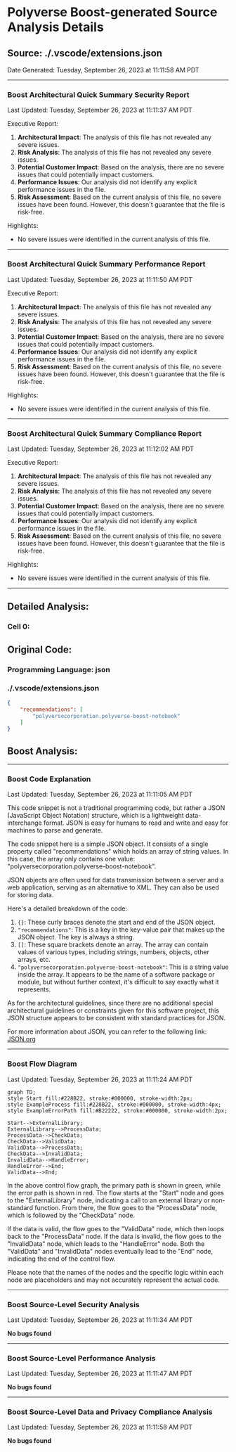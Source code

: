# Polyverse Boost-generated Source Analysis Details

## Source: ./.vscode/extensions.json
Date Generated: Tuesday, September 26, 2023 at 11:11:58 AM PDT



---

### Boost Architectural Quick Summary Security Report

Last Updated: Tuesday, September 26, 2023 at 11:11:37 AM PDT


Executive Report:

1. **Architectural Impact**: The analysis of this file has not revealed any severe issues.
2. **Risk Analysis**: The analysis of this file has not revealed any severe issues.
3. **Potential Customer Impact**: Based on the analysis, there are no severe issues that could potentially impact customers.
4. **Performance Issues**: Our analysis did not identify any explicit performance issues in the file.
5. **Risk Assessment**: Based on the current analysis of this file, no severe issues have been found. However, this doesn't guarantee that the file is risk-free.

Highlights:

- No severe issues were identified in the current analysis of this file.



---

### Boost Architectural Quick Summary Performance Report

Last Updated: Tuesday, September 26, 2023 at 11:11:50 AM PDT


Executive Report:

1. **Architectural Impact**: The analysis of this file has not revealed any severe issues.
2. **Risk Analysis**: The analysis of this file has not revealed any severe issues.
3. **Potential Customer Impact**: Based on the analysis, there are no severe issues that could potentially impact customers.
4. **Performance Issues**: Our analysis did not identify any explicit performance issues in the file.
5. **Risk Assessment**: Based on the current analysis of this file, no severe issues have been found. However, this doesn't guarantee that the file is risk-free.

Highlights:

- No severe issues were identified in the current analysis of this file.



---

### Boost Architectural Quick Summary Compliance Report

Last Updated: Tuesday, September 26, 2023 at 11:12:02 AM PDT


Executive Report:

1. **Architectural Impact**: The analysis of this file has not revealed any severe issues.
2. **Risk Analysis**: The analysis of this file has not revealed any severe issues.
3. **Potential Customer Impact**: Based on the analysis, there are no severe issues that could potentially impact customers.
4. **Performance Issues**: Our analysis did not identify any explicit performance issues in the file.
5. **Risk Assessment**: Based on the current analysis of this file, no severe issues have been found. However, this doesn't guarantee that the file is risk-free.

Highlights:

- No severe issues were identified in the current analysis of this file.

---
## Detailed Analysis:

### Cell 0:
## Original Code:

### Programming Language: json
### ./.vscode/extensions.json 

```json
{
    "recommendations": [
        "polyversecorporation.polyverse-boost-notebook"
    ]
}

```
## Boost Analysis:



---

### Boost Code Explanation

Last Updated: Tuesday, September 26, 2023 at 11:11:05 AM PDT

This code snippet is not a traditional programming code, but rather a JSON (JavaScript Object Notation) structure, which is a lightweight data-interchange format. JSON is easy for humans to read and write and easy for machines to parse and generate.

The code snippet here is a simple JSON object. It consists of a single property called "recommendations" which holds an array of string values. In this case, the array only contains one value: "polyversecorporation.polyverse-boost-notebook".

JSON objects are often used for data transmission between a server and a web application, serving as an alternative to XML. They can also be used for storing data.

Here's a detailed breakdown of the code:

1. `{}`: These curly braces denote the start and end of the JSON object.
2. `"recommendations"`: This is a key in the key-value pair that makes up the JSON object. The key is always a string.
3. `[]`: These square brackets denote an array. The array can contain values of various types, including strings, numbers, objects, other arrays, etc.
4. `"polyversecorporation.polyverse-boost-notebook"`: This is a string value inside the array. It appears to be the name of a software package or module, but without further context, it's difficult to say exactly what it represents.

As for the architectural guidelines, since there are no additional special architectural guidelines or constraints given for this software project, this JSON structure appears to be consistent with standard practices for JSON.

For more information about JSON, you can refer to the following link: [JSON.org](https://www.json.org/json-en.html)



---

### Boost Flow Diagram

Last Updated: Tuesday, September 26, 2023 at 11:11:24 AM PDT

```mermaid
graph TD;
style Start fill:#228B22, stroke:#000000, stroke-width:2px;
style ExampleProcess fill:#228B22, stroke:#000000, stroke-width:4px;
style ExampleErrorPath fill:#B22222, stroke:#000000, stroke-width:2px;

Start-->ExternalLibrary;
ExternalLibrary-->ProcessData;
ProcessData-->CheckData;
CheckData-->ValidData;
ValidData-->ProcessData;
CheckData-->InvalidData;
InvalidData-->HandleError;
HandleError-->End;
ValidData-->End;
```

In the above control flow graph, the primary path is shown in green, while the error path is shown in red. The flow starts at the "Start" node and goes to the "ExternalLibrary" node, indicating a call to an external library or non-standard function. From there, the flow goes to the "ProcessData" node, which is followed by the "CheckData" node. 

If the data is valid, the flow goes to the "ValidData" node, which then loops back to the "ProcessData" node. If the data is invalid, the flow goes to the "InvalidData" node, which leads to the "HandleError" node. Both the "ValidData" and "InvalidData" nodes eventually lead to the "End" node, indicating the end of the control flow.

Please note that the names of the nodes and the specific logic within each node are placeholders and may not accurately represent the actual code.



---

### Boost Source-Level Security Analysis

Last Updated: Tuesday, September 26, 2023 at 11:11:34 AM PDT

**No bugs found**



---

### Boost Source-Level Performance Analysis

Last Updated: Tuesday, September 26, 2023 at 11:11:47 AM PDT

**No bugs found**



---

### Boost Source-Level Data and Privacy Compliance Analysis

Last Updated: Tuesday, September 26, 2023 at 11:11:58 AM PDT

**No bugs found**

